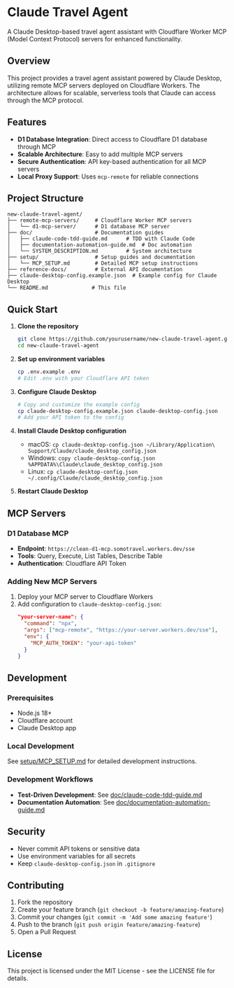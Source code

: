 # Claude Travel Agent

A Claude Desktop-based travel agent assistant with Cloudflare Worker MCP (Model Context Protocol) servers for enhanced functionality.

## Overview

This project provides a travel agent assistant powered by Claude Desktop, utilizing remote MCP servers deployed on Cloudflare Workers. The architecture allows for scalable, serverless tools that Claude can access through the MCP protocol.

## Features

- **D1 Database Integration**: Direct access to Cloudflare D1 database through MCP
- **Scalable Architecture**: Easy to add multiple MCP servers
- **Secure Authentication**: API key-based authentication for all MCP servers
- **Local Proxy Support**: Uses `mcp-remote` for reliable connections

## Project Structure

```
new-claude-travel-agent/
├── remote-mcp-servers/     # Cloudflare Worker MCP servers
│   └── d1-mcp-server/      # D1 database MCP server
├── doc/                    # Documentation guides
│   ├── claude-code-tdd-guide.md      # TDD with Claude Code
│   ├── documentation-automation-guide.md  # Doc automation
│   └── SYSTEM_DESCRIPTION.md         # System architecture
├── setup/                  # Setup guides and documentation
│   └── MCP_SETUP.md        # Detailed MCP setup instructions
├── reference-docs/         # External API documentation
├── claude-desktop-config.example.json  # Example config for Claude Desktop
└── README.md              # This file
```

## Quick Start

1. **Clone the repository**
   ```bash
   git clone https://github.com/yourusername/new-claude-travel-agent.git
   cd new-claude-travel-agent
   ```

2. **Set up environment variables**
   ```bash
   cp .env.example .env
   # Edit .env with your Cloudflare API token
   ```

3. **Configure Claude Desktop**
   ```bash
   # Copy and customize the example config
   cp claude-desktop-config.example.json claude-desktop-config.json
   # Add your API token to the config
   ```

4. **Install Claude Desktop configuration**
   - macOS: `cp claude-desktop-config.json ~/Library/Application\ Support/Claude/claude_desktop_config.json`
   - Windows: `copy claude-desktop-config.json %APPDATA%\Claude\claude_desktop_config.json`
   - Linux: `cp claude-desktop-config.json ~/.config/Claude/claude_desktop_config.json`

5. **Restart Claude Desktop**

## MCP Servers

### D1 Database MCP
- **Endpoint**: `https://clean-d1-mcp.somotravel.workers.dev/sse`
- **Tools**: Query, Execute, List Tables, Describe Table
- **Authentication**: Cloudflare API Token

### Adding New MCP Servers

1. Deploy your MCP server to Cloudflare Workers
2. Add configuration to `claude-desktop-config.json`:
   ```json
   "your-server-name": {
     "command": "npx",
     "args": ["mcp-remote", "https://your-server.workers.dev/sse"],
     "env": {
       "MCP_AUTH_TOKEN": "your-api-token"
     }
   }
   ```

## Development

### Prerequisites
- Node.js 18+
- Cloudflare account
- Claude Desktop app

### Local Development
See [setup/MCP_SETUP.md](setup/MCP_SETUP.md) for detailed development instructions.

### Development Workflows
- **Test-Driven Development**: See [doc/claude-code-tdd-guide.md](doc/claude-code-tdd-guide.md)
- **Documentation Automation**: See [doc/documentation-automation-guide.md](doc/documentation-automation-guide.md)

## Security

- Never commit API tokens or sensitive data
- Use environment variables for all secrets
- Keep `claude-desktop-config.json` in `.gitignore`

## Contributing

1. Fork the repository
2. Create your feature branch (`git checkout -b feature/amazing-feature`)
3. Commit your changes (`git commit -m 'Add some amazing feature'`)
4. Push to the branch (`git push origin feature/amazing-feature`)
5. Open a Pull Request

## License

This project is licensed under the MIT License - see the LICENSE file for details.